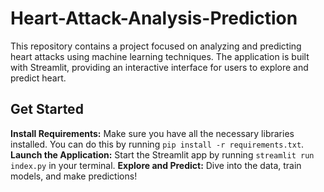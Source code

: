 # Heart-Attack-Analysis-Prediction
This repository contains a project focused on analyzing and predicting heart attacks using machine learning techniques. The application is built with Streamlit, providing an interactive interface for users to explore and predict heart.

## Get Started
**Install Requirements:** Make sure you have all the necessary libraries installed. You can do this by running ```pip install -r requirements.txt```.
**Launch the Application:** Start the Streamlit app by running ```streamlit run index.py``` in your terminal.
**Explore and Predict:** Dive into the data, train models, and make predictions!
